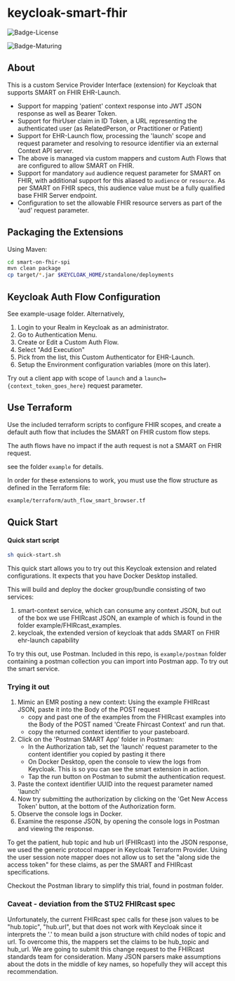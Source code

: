 # keycloak-smart-fhir

![Badge-License]

![Badge-Maturing]

## About

This is a custom Service Provider Interface (extension) for Keycloak that supports SMART on FHIR  EHR-Launch.

- Support for mapping 'patient' context response into JWT JSON response as well as Bearer Token.
- Support for fhirUser claim in ID Token, a URL representing the authenticated user (as RelatedPerson, or Practitioner or Patient)
- Support for EHR-Launch flow, processing the 'launch' scope and request parameter and resolving to resource identifier via an external Context API server.
- The above is managed via custom mappers and custom Auth Flows that are configured to allow SMART on FHIR.
- Support for mandatory ```aud``` audience request parameter for SMART on FHIR, with additional support for this aliased to ```audience``` or ```resource```. As per SMART on FHIR specs, this audience value must be a fully qualified base FHIR Server endpoint.
- Configuration to set the allowable FHIR resource servers as part of the 'aud' request parameter.

## Packaging the Extensions

Using Maven:

```bash
cd smart-on-fhir-spi
mvn clean package
cp target/*.jar $KEYCLOAK_HOME/standalone/deployments
```

## Keycloak Auth Flow Configuration

See example-usage folder. Alternatively,

1. Login to your Realm in Keycloak as an administrator.
2. Go to Authentication Menu.
3. Create or Edit a Custom Auth Flow.
4. Select "Add Execution"
5. Pick from the list, this Custom Authenticator for EHR-Launch.
6. Setup the Environment configuration variables (more on this later).

Try out a client app with scope of ```launch``` and a ```launch={context_token_goes_here}``` request parameter.

## Use Terraform

Use the included terraform scripts to configure FHIR scopes, and create a default auth flow
that includes the SMART on FHIR custom flow steps.

The auth flows have no impact if the auth request is not a SMART on FHIR request.

see the folder ```example``` for details.

In order for these extensions to work, you must use the flow structure as defined in the Terraform file:

```bash
example/terraform/auth_flow_smart_browser.tf
```

## Quick Start

#### Quick start script

```bash
sh quick-start.sh
```

This quick start allows you to try out this Keycloak extension and related configurations. It expects that you have Docker Desktop installed.

This will build and deploy the docker group/bundle consisting of two services:

1. smart-context service, which can consume any context JSON, but out of the box we use FHIRcast JSON, an example of which is found
in the folder example/FHIRcast_examples.
1. keycloak, the extended version of keycloak that adds SMART on FHIR ehr-launch capability

To try this out, use Postman. Included in this repo, is ```example/postman``` folder containing a postman collection you can import into Postman app. To try out the smart service.

### Trying it out

1. Mimic an EMR posting a new context: Using the example FHIRcast JSON, paste it into the Body of the POST request
   - copy and past one of the examples from the FHIRcast examples into the Body of the POST named 'Create Fhircast Context' and run that.
   - copy the returned context identifier to your pasteboard.
2. Click on  the 'Postman SMART App' folder in Postman:
   - In the Authorization tab, set the 'launch' request parameter to the content identifier you copied by pasting it there
   - On Docker Desktop, open the console to view the logs from Keycloak. This is so you can see the smart extension in action.
   - Tap the run button on Postman to submit the authentication request.
3. Paste the context identifier UUID into the request parameter named 'launch'
4. Now try submitting the authorization by clicking on the 'Get New Access Token' button, at the bottom of the Authorization form.
5. Observe the console logs in Docker.
6. Examine the response JSON, by opening the console logs in Postman and viewing the response.

To get the patient, hub topic and hub url (FHIRcast) into the JSON response, we used the generic protocol mapper in Keycloak Terraform Provider.
Using the user session note mapper does not allow us to set the "along side the access token" for these claims, as per the SMART and FHIRcast specifications.

Checkout the Postman library to simplify this trial, found in postman folder.


### Caveat - deviation from the STU2 FHIRcast spec

Unfortunately, the current FHIRcast spec calls for these json values to be "hub.topic", "hub.url", but that does not work with
Keycloak since it interprets the '.' to mean build a json structure with child nodes of topic and url.  To overcome this, the
mappers set the claims to be hub_topic and hub_url. We are going to submit this change request to the FHIRcast standards team for
consideration. Many JSON parsers make assumptions about the dots in the middle of key names, so hopefully they will accept this recommendation.

[Badge-License]: https://img.shields.io/badge/license-apache%202.0-60C060.svg
[Badge-Maturing]: https://img.shields.io/badge/Lifecycle-Maturing-007EC6

